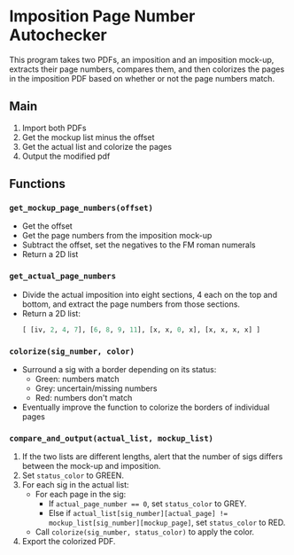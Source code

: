 # Imposition Page Number Autochecker

This program takes two PDFs, an imposition and an imposition mock-up, extracts their page numbers, compares them, and then colorizes the pages in the imposition PDF based on whether or not the page numbers match.

## Main

1. Import both PDFs
2. Get the mockup list minus the offset
3. Get the actual list and colorize the pages
4. Output the modified pdf

## Functions

### `get_mockup_page_numbers(offset)`

- Get the offset
- Get the page numbers from the imposition mock-up
- Subtract the offset, set the negatives to the FM roman numerals
- Return a 2D list

### `get_actual_page_numbers`

- Divide the actual imposition into eight sections, 4 each on the top and bottom, and extract the page numbers from those sections.
- Return a 2D list:
  ```python
  [ [iv, 2, 4, 7], [6, 8, 9, 11], [x, x, 0, x], [x, x, x, x] ]
  ```
  
### `colorize(sig_number, color)`

- Surround a sig with a border depending on its status:
  - Green: numbers match
  - Grey: uncertain/missing numbers
  - Red: numbers don't match
- Eventually improve the function to colorize the borders of individual pages

### `compare_and_output(actual_list, mockup_list)`

1. If the two lists are different lengths, alert that the number of sigs differs between the mock-up and imposition.
2. Set `status_color` to GREEN.
3. For each sig in the actual list:
   - For each page in the sig:
      - If `actual_page_number == 0`, set `status_color` to GREY.
      - Else if `actual_list[sig_number][actual_page] != mockup_list[sig_number][mockup_page]`, set `status_color` to RED.
   - Call `colorize(sig_number, status_color)` to apply the color.
4. Export the colorized PDF.
